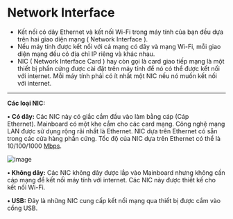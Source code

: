 # **Network Interface**



- Kết nối có dây Ethernet và kết nối Wi-Fi trong máy tính của bạn đều dựa trên hai giao diện mạng ( Network Interface ).
- Nếu máy tính được kết nối với cả mạng có dây và mạng Wi-Fi, mỗi giao diện mạng đều có địa chỉ IP riêng và khác nhau.
 
- NIC ( Network Interface Card ) hay còn gọi là card giao tiếp mạng là một thiết bị phần cứng được cài đặt trên máy tính để nó có thể được kết nối với internet. Mỗi máy tính phải có ít nhất một NIC nếu nó muốn kết nối với internet.
 
 ***
 
**Các loại NIC:**

**•** **Có dây:** Các NIC này có giắc cắm đầu vào làm bằng cáp (Cáp Ethernet). Mainboard có một khe cắm cho các card mạng. Công nghệ mạng LAN được sử dụng rộng rãi nhất là Ethernet. NIC dựa trên Ethernet có sẵn trong các cửa hàng phần cứng. Tốc độ của NIC dựa trên Ethernet có thể là 10/100/1000 [Mbps](https://en.wikipedia.org/wiki/Data-rate_units).

![image](https://user-images.githubusercontent.com/43572616/177845630-a8cab706-ca55-478e-b07d-b6a572418918.png)

**• Không dây:** Các NIC không dây được lắp vào Mainboard nhưng không cần cáp mạng để kết nối máy tính với internet. Các NIC này được thiết kế cho kết nối Wi-Fi.


**• USB:** Đây là những NIC cung cấp kết nối mạng qua thiết bị được cắm vào cổng USB.
